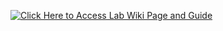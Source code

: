 <a href="https://github.com/UW-Advanced-Robotics-Lab/lab-documentation/wiki" target="_blank"><img src="https://github.com/UW-Advanced-Robotics-Lab/lab-public-documentation/blob/main/Media/button.png" alt="Click Here to Access Lab Wiki Page and Guide"/></a>
